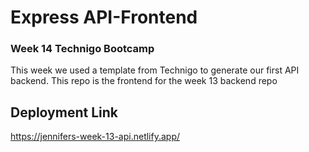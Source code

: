 # Express API-Frontend
### Week 14 Technigo Bootcamp
This week we used a template from Technigo to generate our first API backend. This repo is the frontend for the week 13 backend repo
## Deployment Link

https://jennifers-week-13-api.netlify.app/
